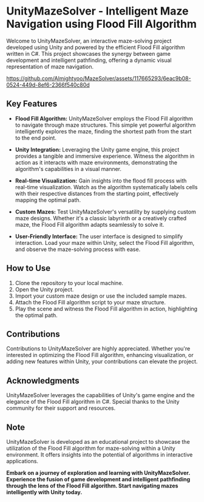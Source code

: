 # UnityMazeSolver - Intelligent Maze Navigation using Flood Fill Algorithm

Welcome to UnityMazeSolver, an interactive maze-solving project developed using Unity and powered by the efficient Flood Fill algorithm written in C#. This project showcases the synergy between game development and intelligent pathfinding, offering a dynamic visual representation of maze navigation.



https://github.com/Almightyoo/MazeSolver/assets/117665293/6eac9b08-0524-449d-8ef6-2366f540c80d



## Key Features

- **Flood Fill Algorithm:** UnityMazeSolver employs the Flood Fill algorithm to navigate through maze structures. This simple yet powerful algorithm intelligently explores the maze, finding the shortest path from the start to the end point.

- **Unity Integration:** Leveraging the Unity game engine, this project provides a tangible and immersive experience. Witness the algorithm in action as it interacts with maze environments, demonstrating the algorithm's capabilities in a visual manner.

- **Real-time Visualization:** Gain insights into the flood fill process with real-time visualization. Watch as the algorithm systematically labels cells with their respective distances from the starting point, effectively mapping the optimal path.

- **Custom Mazes:** Test UnityMazeSolver's versatility by supplying custom maze designs. Whether it's a classic labyrinth or a creatively crafted maze, the Flood Fill algorithm adapts seamlessly to solve it.

- **User-Friendly Interface:** The user interface is designed to simplify interaction. Load your maze within Unity, select the Flood Fill algorithm, and observe the maze-solving process with ease.

## How to Use

1. Clone the repository to your local machine.
2. Open the Unity project.
3. Import your custom maze design or use the included sample mazes.
4. Attach the Flood Fill algorithm script to your maze structure.
5. Play the scene and witness the Flood Fill algorithm in action, highlighting the optimal path.

## Contributions

Contributions to UnityMazeSolver are highly appreciated. Whether you're interested in optimizing the Flood Fill algorithm, enhancing visualization, or adding new features within Unity, your contributions can elevate the project.

## Acknowledgments

UnityMazeSolver leverages the capabilities of Unity's game engine and the elegance of the Flood Fill algorithm in C#. Special thanks to the Unity community for their support and resources.

## Note

UnityMazeSolver is developed as an educational project to showcase the utilization of the Flood Fill algorithm for maze-solving within a Unity environment. It offers insights into the potential of algorithms in interactive applications.

**Embark on a journey of exploration and learning with UnityMazeSolver. Experience the fusion of game development and intelligent pathfinding through the lens of the Flood Fill algorithm. Start navigating mazes intelligently with Unity today.**
